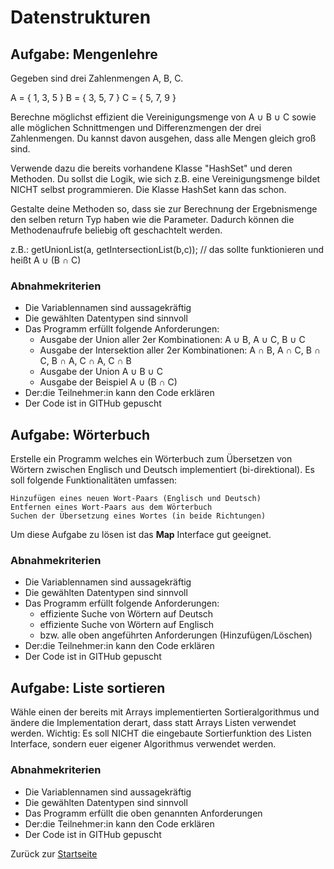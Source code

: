 # Datenstrukturen


## Aufgabe: Mengenlehre

Gegeben sind drei Zahlenmengen A, B, C.

A = { 1, 3, 5 }
B = { 3, 5, 7 }
C = { 5, 7, 9 }

Berechne möglichst effizient die Vereinigungsmenge von A ∪ B ∪ C sowie alle möglichen Schnittmengen und Differenzmengen der drei Zahlenmengen. Du kannst davon ausgehen, dass alle Mengen gleich groß sind.

Verwende dazu die bereits vorhandene Klasse "HashSet" und deren Methoden. Du sollst die Logik, wie sich z.B. eine Vereinigungsmenge bildet NICHT selbst programmieren. Die Klasse HashSet kann das schon.

Gestalte deine Methoden so, dass sie zur Berechnung der Ergebnismenge den selben return Typ haben wie die Parameter. Dadurch können die Methodenaufrufe beliebig oft geschachtelt werden.

z.B.: getUnionList(a, getIntersectionList(b,c)); // das sollte funktionieren und heißt A ∪ (B ∩ C)

### Abnahmekriterien

- Die Variablennamen sind aussagekräftig
- Die gewählten Datentypen sind sinnvoll
- Das Programm erfüllt folgende Anforderungen: 
  - Ausgabe der Union aller 2er Kombinationen: A ∪ B, A ∪ C, B ∪ C
  - Ausgabe der Intersektion aller 2er Kombinationen: A ∩ B, A ∩ C, B ∩ C, B ∩ A, C ∩ A, C ∩ B
  - Ausgabe der Union A ∪ B ∪ C
  - Ausgabe der Beispiel A ∪ (B ∩ C)
- Der:die Teilnehmer:in kann den Code erklären
- Der Code ist in GITHub gepuscht

## Aufgabe: Wörterbuch

Erstelle ein Programm welches ein Wörterbuch zum Übersetzen von Wörtern zwischen Englisch und Deutsch implementiert (bi-direktional). Es soll folgende Funktionalitäten umfassen:

    Hinzufügen eines neuen Wort-Paars (Englisch und Deutsch)
    Entfernen eines Wort-Paars aus dem Wörterbuch
    Suchen der Übersetzung eines Wortes (in beide Richtungen)

Um diese Aufgabe zu lösen ist das **Map** Interface gut geeignet.

### Abnahmekriterien

- Die Variablennamen sind aussagekräftig
- Die gewählten Datentypen sind sinnvoll
- Das Programm erfüllt folgende Anforderungen: 
  - effiziente Suche von Wörtern auf Deutsch
  - effiziente Suche von Wörtern auf Englisch
  - bzw. alle oben angeführten Anforderungen (Hinzufügen/Löschen)
- Der:die Teilnehmer:in kann den Code erklären
- Der Code ist in GITHub gepuscht

## Aufgabe: Liste sortieren

Wähle einen der bereits mit Arrays implementierten Sortieralgorithmus und ändere die Implementation derart, dass statt Arrays Listen verwendet werden. Wichtig: Es soll NICHT die eingebaute Sortierfunktion des Listen Interface, sondern euer eigener Algorithmus verwendet werden.

### Abnahmekriterien

- Die Variablennamen sind aussagekräftig
- Die gewählten Datentypen sind sinnvoll
- Das Programm erfüllt die oben genannten Anforderungen
- Der:die Teilnehmer:in kann den Code erklären
- Der Code ist in GITHub gepuscht

Zurück zur [Startseite](README.md)

